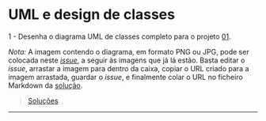 # UML e design de classes

1 - Desenha o diagrama UML de classes completo para o projeto [01](04_uml/01).

_Nota:_ A imagem contendo o diagrama, em formato PNG ou JPG, pode ser colocada
neste [_issue_](https://github.com/VideojogosLusofona/lp1_exercicios/issues/34),
a seguir às imagens que já lá estão. Basta editar o _issue_, arrastar a imagem
para dentro da caixa, copiar o URL criado para a imagem arrastada, guardar o
_issue_, e finalmente colar o URL no ficheiro Markdown da
[solução](../solucoes/04_uml/01.md).

> [Soluções](../solucoes/04_uml/01.md)

---
